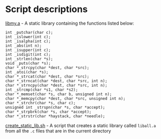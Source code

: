 # Script descriptions
[libmy.a](https://github.com/chelseyqc/holbertonschool-low_level_programming/blob/master/static_libraries/libmy.a) - A static library containing the functions listed below:
```
int _putchar(char c);
int _islower(int c);
int _isalpha(int c);
int _abs(int n);
int _isupper(int c);
int _isdigit(int c);
int _strlen(char *s);
void _puts(char *s);
char *_strcpy(char *dest, char *src);
int _atoi(char *s);
char *_strcat(char *dest, char *src);
char *_strncat(char *dest, char *src, int n);
char *_strncpy(char *dest, char *src, int n);
int _strcmp(char *s1, char *s2);
char *_memset(char *s, char b, unsigned int n);
char *_memcpy(char *dest, char *src, unsigned int n);
char *_strchr(char *s, char c);
unsigned int _strspn(char *s, char *accept);
char *_strpbrk(char *s, char *accept);
char *_strstr(char *haystack, char *needle);
```


[create_static_lib.sh](https://github.com/chelseyqc/holbertonschool-low_level_programming/blob/master/static_libraries/create_static_lib.sh) - A script that creates a static library called `liball.a` from all the `.c` files that are in the current directory

